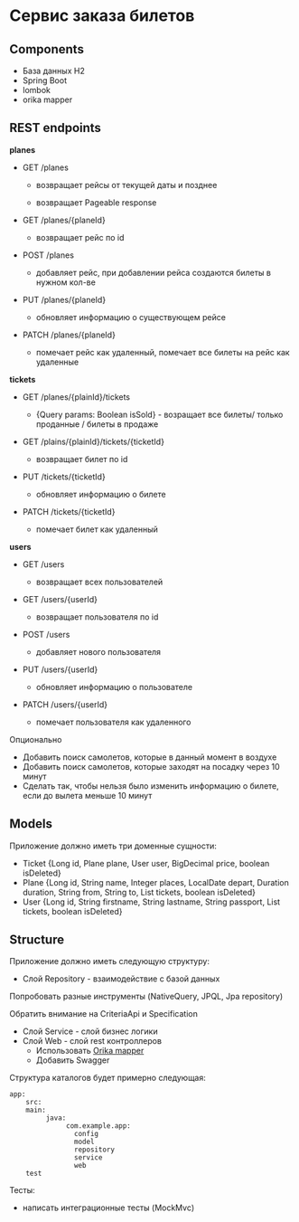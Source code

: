 # Сервис заказа билетов

## Components

 - База данных H2 	
 - Spring Boot 	
 - lombok 	
 - orika mapper 

## REST endpoints

**planes**

 - GET /planes

   - возвращает рейсы от текущей даты и позднее

   - возвращает Pageable response
	 
 - GET /planes/{planeId}
    
   - возвращает рейс по id
	
 - POST /planes
    
   - добавляет рейс, при добавлении рейса создаются билеты в нужном кол-ве

 - PUT /planes/{planeId}
    - обновляет информацию о существующем рейсе
	
 - PATCH /planes/{planeId}
    - помечает рейс как удаленный, помечает все билеты на рейс как удаленные

**tickets**

 - GET /planes/{plainId}/tickets
    - {Query params: Boolean isSold} - возращает все билеты/ только проданные / билеты в продаже
	
 - GET /plains/{plainId}/tickets/{ticketId}
    - возвращает билет по id
	
 - PUT /tickets/{ticketId}
    - обновляет информацию о билете
	
 - PATCH /tickets/{ticketId}
    - помечает билет как удаленный
	
**users**
 - GET /users
    - возвращает всех пользователей
	
 - GET /users/{userId}
    - возвращает пользователя по id
	
 - POST /users
    - добавляет нового пользователя
	
 - PUT /users/{userId}
    - обновляет информацию о пользователе
 
 - PATCH /users/{userId}
    - помечает пользователя как удаленного
	
Опционально
 - Добавить поиск самолетов, которые в данный момент в воздухе
 - Добавить поиск самолетов, которые заходят на посадку через 10 минут
 - Сделать так, чтобы нельзя было изменить информацию о билете, если до вылета меньше 10 минут

## Models

Приложение должно иметь три доменные сущности:

 - Ticket {Long id, Plane plane, User user, BigDecimal price, boolean isDeleted}
 - Plane {Long id, String name, Integer places, LocalDate depart, Duration duration, String from, String to, List<Ticket> tickets, boolean isDeleted}
 - User {Long id, String firstname, String lastname, String passport, List<Tickets> tickets, boolean isDeleted}

## Structure

Приложение должно иметь следующую структуру:

 - Слой Repository - взаимодействие с базой данных

 Попробовать разные инструменты (NativeQuery, JPQL, Jpa repository)
 
Обратить внимание на CriteriaApi и Specification
 - Слой Service - слой бизнес логики
 - Слой Web - слой rest контроллеров
    - Использовать  [Orika mapper](https://orika-mapper.github.io/orika-docs/)
    - Добавить Swagger

Структура каталогов будет примерно следующая:

	app:
	    src:
		main:
		     java:
		          com.example.app:
					config
					model
					repository
					service
					web
		test

Тесты:
 - написать интеграционные тесты (MockMvc)

